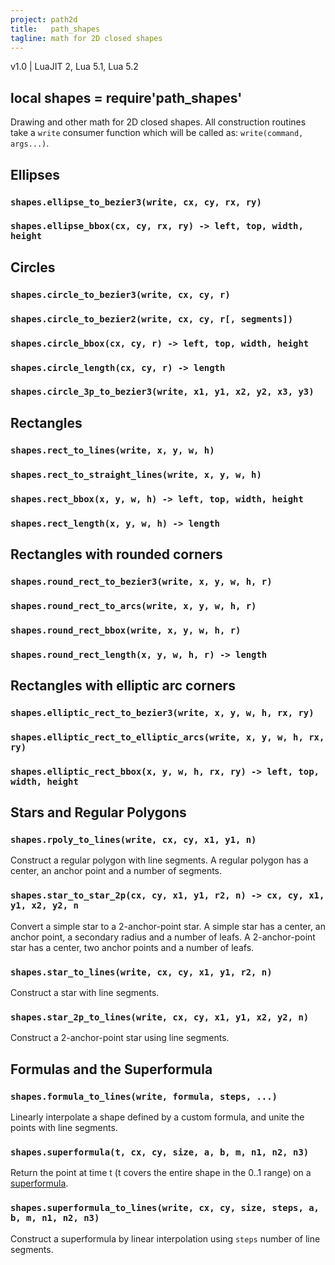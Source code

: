 ```yaml
---
project: path2d
title:   path_shapes
tagline: math for 2D closed shapes
---
```


v1.0 | LuaJIT 2, Lua 5.1, Lua 5.2

##	local shapes = require'path_shapes'

Drawing and other math for 2D closed shapes.
All construction routines take a `write` consumer function which will be called as: `write(command, args...)`.

## Ellipses

### `shapes.ellipse_to_bezier3(write, cx, cy, rx, ry)`
### `shapes.ellipse_bbox(cx, cy, rx, ry) -> left, top, width, height`

## Circles

### `shapes.circle_to_bezier3(write, cx, cy, r)`
### `shapes.circle_to_bezier2(write, cx, cy, r[, segments])`
### `shapes.circle_bbox(cx, cy, r) -> left, top, width, height`
### `shapes.circle_length(cx, cy, r) -> length`
### `shapes.circle_3p_to_bezier3(write, x1, y1, x2, y2, x3, y3)`

## Rectangles

### `shapes.rect_to_lines(write, x, y, w, h)`
### `shapes.rect_to_straight_lines(write, x, y, w, h)`
### `shapes.rect_bbox(x, y, w, h) -> left, top, width, height`
### `shapes.rect_length(x, y, w, h) -> length`

## Rectangles with rounded corners

### `shapes.round_rect_to_bezier3(write, x, y, w, h, r)`
### `shapes.round_rect_to_arcs(write, x, y, w, h, r)`
### `shapes.round_rect_bbox(write, x, y, w, h, r)`
### `shapes.round_rect_length(x, y, w, h, r) -> length`

## Rectangles with elliptic arc corners

### `shapes.elliptic_rect_to_bezier3(write, x, y, w, h, rx, ry)`
### `shapes.elliptic_rect_to_elliptic_arcs(write, x, y, w, h, rx, ry)`
### `shapes.elliptic_rect_bbox(x, y, w, h, rx, ry) -> left, top, width, height`

## Stars and Regular Polygons

### `shapes.rpoly_to_lines(write, cx, cy, x1, y1, n)`
Construct a regular polygon with line segments. A regular polygon has a center, an anchor point and a number of segments.

### `shapes.star_to_star_2p(cx, cy, x1, y1, r2, n) -> cx, cy, x1, y1, x2, y2, n`
Convert a simple star to a 2-anchor-point star. A simple star has a center, an anchor point, a secondary radius and a number of leafs. A 2-anchor-point star has a center, two anchor points and a number of leafs.

### `shapes.star_to_lines(write, cx, cy, x1, y1, r2, n)`
Construct a star with line segments.

### `shapes.star_2p_to_lines(write, cx, cy, x1, y1, x2, y2, n)`
Construct a 2-anchor-point star using line segments.

## Formulas and the Superformula

### `shapes.formula_to_lines(write, formula, steps, ...)`
Linearly interpolate a shape defined by a custom formula, and unite the points with line segments.

### `shapes.superformula(t, cx, cy, size, a, b, m, n1, n2, n3)`
Return the point at time t (t covers the entire shape in the 0..1 range) on a [superformula](http://en.wikipedia.org/wiki/Superformula).

### `shapes.superformula_to_lines(write, cx, cy, size, steps, a, b, m, n1, n2, n3)`

Construct a superformula by linear interpolation using `steps` number of line segments.
